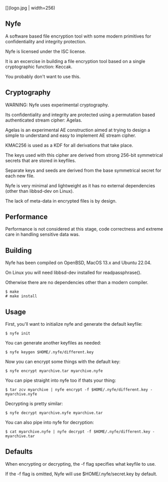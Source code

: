 [](logo.jpg | width=256)

Nyfe
----

A software based file encryption tool with some modern primitives
for confidentiality and integrity protection.

Nyfe is licensed under the ISC license.

It is an excercise in building a file encryption tool based on
a single cryptographic function: Keccak.

You probably don't want to use this.

Cryptography
------------

WARNING: Nyfe uses experimental cryptography.

Its confidentiality and integrity are protected using a permutation
based authenticated stream cipher: Agelas.

Agelas is an experimental AE construction aimed at trying to design
a simple to understand and easy to implement AE stream cipher.

KMAC256 is used as a KDF for all derivations that take place.

The keys used with this cipher are derived from strong
256-bit symmetrical secrets that are stored in keyfiles.

Separate keys and seeds are derived from the base symmetrical secret
for each new file.

Nyfe is very minimal and lightweight as it has no external
dependencies (other than libbsd-dev on Linux).

The lack of meta-data in encrypted files is by design.

Performance
-----------

Performance is not considered at this stage, code correctness
and extreme care in handling sensitive data was.

Building
--------

Nyfe has been compiled on OpenBSD, MacOS 13.x and Ubuntu 22.04.

On Linux you will need libbsd-dev installed for readpassphrase().

Otherwise there are no dependencies other than a modern compiler.

```
$ make
# make install
```

Usage
-----

First, you'll want to initialize nyfe and generate the default keyfile:

```
$ nyfe init
```

You can generate another keyfiles as needed:

```
$ nyfe keygen $HOME/.nyfe/different.key
```

Now you can encrypt some things with the default key:

```
$ nyfe encrypt myarchive.tar myarchive.nyfe
```

You can pipe straight into nyfe too if thats your thing:

```
$ tar zcv myarchive | nyfe encrypt -f $HOME/.nyfe/different.key - myarchive.nyfe
```

Decrypting is pretty similar:

```
$ nyfe decrypt myarchive.nyfe myarchive.tar
```

You can also pipe into nyfe for decryption:

```
$ cat myarchive.nyfe | nyfe decrypt -f $HOME/.nyfe/different.key - myarchive.tar
```

Defaults
--------

When encrypting or decrypting, the -f flag specifies what keyfile to use.

If the -f flag is omitted, Nyfe will use $HOME/.nyfe/secret.key by default.
